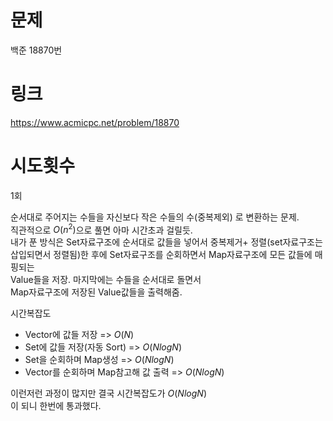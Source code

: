 # 문제
백준 18870번

# 링크
https://www.acmicpc.net/problem/18870

# 시도횟수
1회

순서대로 주어지는 수들을 자신보다 작은 수들의 수(중복제외)
로 변환하는 문제.  
직관적으로 $O(n^2)$으로 풀면 아마 시간초과 걸릴듯.  
내가 푼 방식은 Set자료구조에 순서대로 값들을 넣어서
중복제거+ 정렬(set자료구조는 삽입되면서 정렬됨)한 후에
Set자료구조를 순회하면서 Map자료구조에 모든 값들에 매핑되는  
Value들을 저장. 마지막에는 수들을 순서대로 돌면서  
Map자료구조에 저장된 Value값들을 출력해줌.  

시간복잡도
- Vector에 값들 저장 => $O(N)$  
- Set에 값들 저장(자동 Sort) => $O(NlogN)$ 
- Set을 순회하며 Map생성 => $O(NlogN)$  
- Vector를 순회하며 Map참고해 값 출력 => $O(NlogN)$  

이런저런 과정이 많지만 결국 시간복잡도가 $O(NlogN)$  
이 되니 한번에 통과했다.